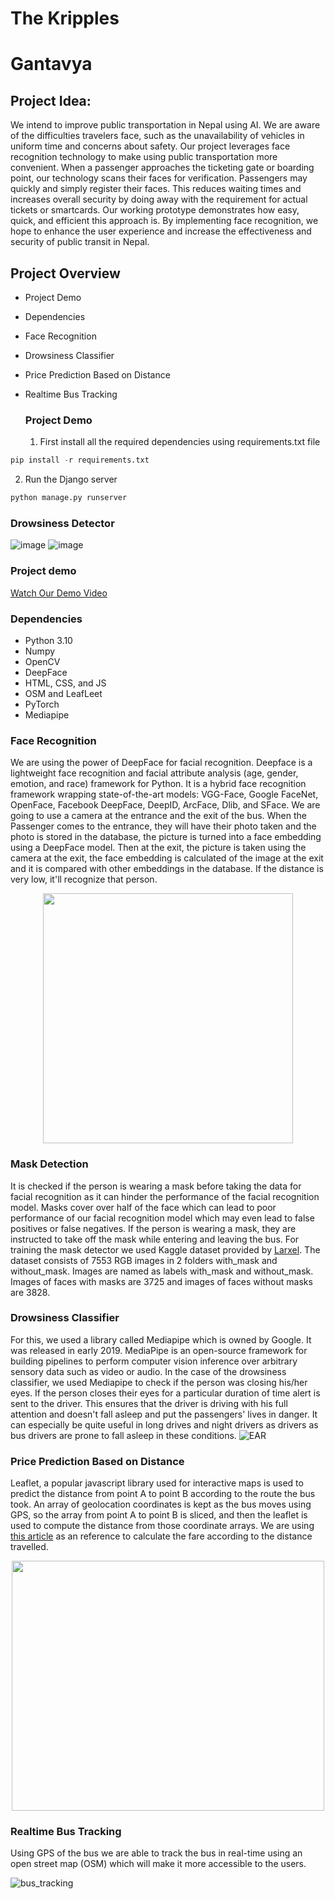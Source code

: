 # The Kripples

# Gantavya

## Project Idea:
We intend to improve public transportation in Nepal using AI. We are aware of the difficulties travelers face, such as the unavailability of vehicles in uniform time and concerns about safety. Our project leverages face recognition technology to make using public transportation more convenient. When a passenger approaches the ticketing gate or boarding point, our technology scans their faces for verification. Passengers may quickly and simply register their faces. This reduces waiting times and increases overall security by doing away with the requirement for actual tickets or smartcards. Our working prototype demonstrates how easy, quick, and efficient this approach is. By implementing face recognition, we hope to enhance the user experience and increase the effectiveness and security of public transit in Nepal.

## Project Overview
- Project Demo
- Dependencies
- Face Recognition
- Drowsiness Classifier
- Price Prediction Based on Distance
- Realtime Bus Tracking

  ### Project Demo
  1. First install all the required dependencies using requirements.txt file
```python
pip install -r requirements.txt
```
  2. Run the Django server
```python
python manage.py runserver
```
### Drowsiness Detector
![image](https://github.com/Nawap1/Udhyam_Kripples/assets/98960524/df606136-28f0-4b76-a767-a91104b83604)
![image](https://github.com/Nawap1/Udhyam_Kripples/assets/98960524/dd805bae-711c-49e9-a2e0-3e516071b845)
### Project demo
[Watch Our Demo Video](https://www.youtube.com/watch?v=bm7AOvdBMOQ)
  ### Dependencies
  - Python 3.10
  - Numpy
  - OpenCV
  - DeepFace
  - HTML, CSS, and JS
  - OSM and LeafLeet
  - PyTorch
  - Mediapipe

  ### Face Recognition
  We are using the power of DeepFace for facial recognition. Deepface is a lightweight face recognition and facial attribute analysis (age, gender, emotion, and race) framework for Python. It is a hybrid face recognition framework wrapping state-of-the-art models: VGG-Face, Google FaceNet, OpenFace, Facebook DeepFace, DeepID, ArcFace, Dlib, and SFace. We are going to use a camera at the entrance and the exit of the bus. When the Passenger comes to the entrance, they will have their photo taken and the photo is stored in the database, the picture is turned into a face embedding using a DeepFace model. Then at the exit, the picture is taken using the camera at the exit, the face embedding is calculated of the image at the exit and it is compared with other embeddings in the database. If the distance is very low, it'll recognize that person.
  
<center><img src ='https://raw.githubusercontent.com/serengil/deepface/master/icon/deepface-icon-labeled.png' height=400 width=400></img></center>

  ### Mask Detection
  It is checked if the person is wearing a mask before taking the data for facial recognition as it can hinder the performance of the facial recognition model. Masks cover over half of the face which can lead to poor performance of our facial recognition model which may even lead to false positives or false negatives. If the person is wearing a mask, they are instructed to take off the mask while entering and leaving the bus. For training the mask detector we used Kaggle dataset provided by [Larxel](https://www.kaggle.com/datasets/andrewmvd/face-mask-detection). The dataset consists of 7553 RGB images in 2 folders with_mask and without_mask. Images are named as labels with_mask and without_mask. Images of faces with masks are 3725 and images of faces without masks are 3828.
  
  ### Drowsiness Classifier
  For this, we used a library called Mediapipe which is owned by Google. It was released in early 2019. MediaPipe is an open-source framework for building pipelines to perform computer vision inference over arbitrary sensory data such as video or audio. In the case of the drowsiness classifier, we used Mediapipe to check if the person was closing his/her eyes. If the person closes their eyes for a particular duration of time alert is sent to the driver. This ensures that the driver is driving with his full attention and doesn't fall asleep and put the passengers' lives in danger. It can especially be quite useful in long drives and night drivers as drivers as bus drivers are prone to fall asleep in these conditions.
  ![EAR](https://github.com/Nawap1/Udhyam_Kripples/assets/98960524/0a46da63-ae85-439c-b473-a67d14ae81ca)

  
  ### Price Prediction Based on Distance
  Leaflet, a popular javascript library used for interactive maps is used to predict the distance from point A to point B according to the route the bus took. An array of geolocation coordinates is kept as the bus moves using GPS, so the array from point A to point B is sliced, and then the leaflet is used to compute the distance from those coordinate arrays. We are using [this article](https://kathmandupost.com/national/2022/04/15/new-transport-fares-in-effect-start-at-rs20) as an reference to calculate the fare according to the distance travelled.
  <center><img src ='https://github.com/Nawap1/Udhyam_Kripples/assets/112919863/5ed5684a-392c-4ade-a25a-089505b188d9' height=400 width=500></img></center>

  
  ### Realtime Bus Tracking
  Using GPS of the bus we are able to track the bus in real-time using an open street map (OSM) which will make it more accessible to the users.
  
  ![bus_tracking](https://github.com/Nawap1/Udhyam_Kripples/assets/98960524/b99313c7-655c-4671-910a-98dcc4c9bf26)
